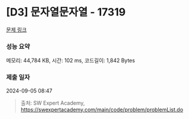 # [D3] 문자열문자열 - 17319 

[문제 링크](https://swexpertacademy.com/main/code/problem/problemDetail.do?contestProbId=AYgEiwbKy48DFARP) 

### 성능 요약

메모리: 44,784 KB, 시간: 102 ms, 코드길이: 1,842 Bytes

### 제출 일자

2024-09-05 08:47



> 출처: SW Expert Academy, https://swexpertacademy.com/main/code/problem/problemList.do